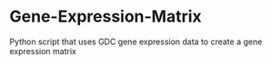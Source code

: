 # Gene-Expression-Matrix
Python script that uses GDC gene expression data to create a gene expression matrix

